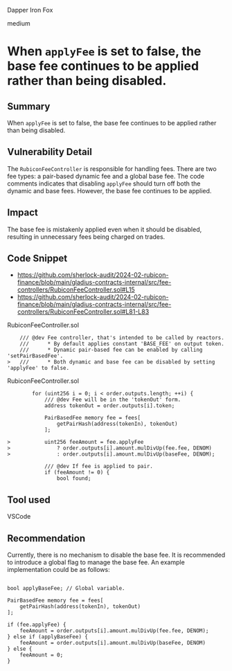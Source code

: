 Dapper Iron Fox

medium

# When `applyFee` is set to false, the base fee continues to be applied rather than being disabled.

## Summary

When `applyFee` is set to false, the base fee continues to be applied rather than being disabled.

## Vulnerability Detail

The `RubiconFeeController` is responsible for handling fees. There are two fee types: a pair-based dynamic fee and a global base fee. The code comments indicates that disabling `applyFee` should turn off both the dynamic and base fees. However, the base fee continues to be applied.

## Impact

The base fee is mistakenly applied even when it should be disabled, resulting in unnecessary fees being charged on trades.

## Code Snippet

- https://github.com/sherlock-audit/2024-02-rubicon-finance/blob/main/gladius-contracts-internal/src/fee-controllers/RubiconFeeController.sol#L15
- https://github.com/sherlock-audit/2024-02-rubicon-finance/blob/main/gladius-contracts-internal/src/fee-controllers/RubiconFeeController.sol#L81-L83

RubiconFeeController.sol
```solidity
	/// @dev Fee controller, that's intended to be called by reactors.
	///      * By default applies constant 'BASE_FEE' on output token.
	///      * Dynamic pair-based fee can be enabled by calling 'setPairBasedFee'.
>	///      * Both dynamic and base fee can be disabled by setting 'applyFee' to false.
```

RubiconFeeController.sol
```solidity
        for (uint256 i = 0; i < order.outputs.length; ++i) {
            /// @dev Fee will be in the 'tokenOut' form.
            address tokenOut = order.outputs[i].token;

            PairBasedFee memory fee = fees[
                getPairHash(address(tokenIn), tokenOut)
            ];

>           uint256 feeAmount = fee.applyFee
>               ? order.outputs[i].amount.mulDivUp(fee.fee, DENOM)
>               : order.outputs[i].amount.mulDivUp(baseFee, DENOM);

            /// @dev If fee is applied to pair.
            if (feeAmount != 0) {
                bool found;
```

## Tool used

VSCode

## Recommendation

Currently, there is no mechanism to disable the base fee. It is recommended to introduce a global flag to manage the base fee. An example implementation could be as follows:

```solidity

bool applyBaseFee; // Global variable.

PairBasedFee memory fee = fees[
    getPairHash(address(tokenIn), tokenOut)
];

if (fee.applyFee) {
	feeAmount = order.outputs[i].amount.mulDivUp(fee.fee, DENOM);
} else if (applyBaseFee) {
	feeAmount = order.outputs[i].amount.mulDivUp(baseFee, DENOM)
} else {
	feeAmount = 0;
}

```